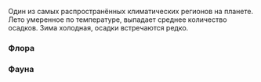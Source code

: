 Один из самых распространённых климатических регионов на планете. Лето умеренное по температуре, выпадает среднее количество осадков. Зима холодная, осадки встречаются редко.

### Флора

### Фауна
